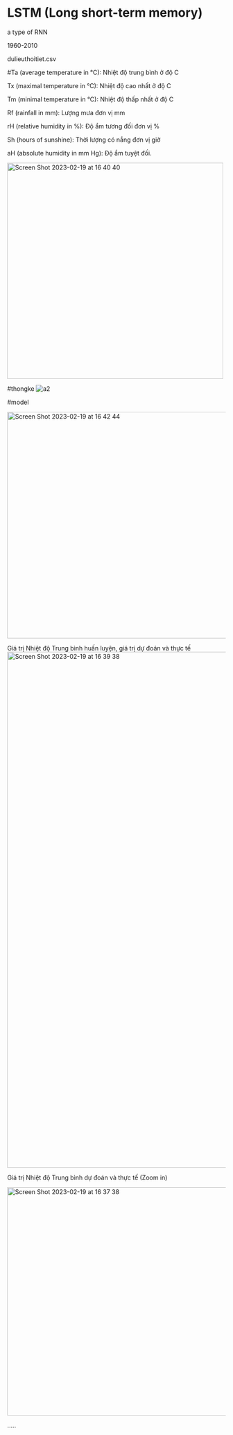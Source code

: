 # LSTM (Long short-term memory)
a type of RNN 

1960-2010

dulieuthoitiet.csv

#Ta (average temperature in °C): Nhiệt độ trung bình ở độ C

Tx (maximal temperature in °C): Nhiệt độ cao nhất ở độ C 

Tm (minimal temperature in °C): Nhiệt độ thấp nhất ở độ C

Rf (rainfall in mm): Lượng mưa đơn vị mm 

rH (relative humidity in %): Độ ẩm tương đối đơn vị % 

Sh (hours of sunshine): Thời lượng có nắng đơn vị giờ 

aH (absolute humidity in mm Hg): Độ ẩm tuyệt đối.



<img width="498" alt="Screen Shot 2023-02-19 at 16 40 40" src="https://user-images.githubusercontent.com/93971378/219940427-64a240f7-0e63-4e01-99da-0d2c980d0531.png">

#thongke
![a2](https://user-images.githubusercontent.com/93971378/219940070-d4ecc5c4-e64e-44ac-823f-9310c202d08c.png)

#model

<img width="522" alt="Screen Shot 2023-02-19 at 16 42 44" src="https://user-images.githubusercontent.com/93971378/219940530-f14fe051-73c3-4fae-9d29-93fc0d7baa79.png">

Giá trị Nhiệt độ Trung bình huấn luyện, giá trị dự đoán và thực tế
<img width="1189" alt="Screen Shot 2023-02-19 at 16 39 38" src="https://user-images.githubusercontent.com/93971378/219940382-4069fd07-01ee-454d-87a0-b2e2cf5ff3f1.png">

Giá trị Nhiệt độ Trung bình dự đoán và thực tế (Zoom in)

<img width="526" alt="Screen Shot 2023-02-19 at 16 37 38" src="https://user-images.githubusercontent.com/93971378/219940308-feab6d2b-0f1a-464a-8071-0eea16904635.png">

.....
